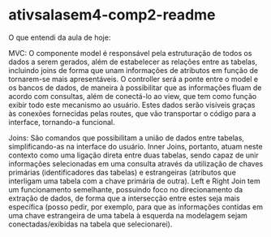 # ativsalasem4-comp2-readme

O que entendi da aula de hoje:

MVC: O componente model é responsável pela estruturação de todos os dados a serem gerados, além de estabelecer as relações entre as tabelas, incluindo joins de forma que unam informações de atributos em função de tornarem-se mais apresentáveis. O controller será a ponte entre o model e os bancos de dados, de maneira à possibilitar que as informações fluam de acordo com consultas, além de conectá-lo ao view, que tem como função exibir todo este mecanismo ao usuário. Estes dados serão visíveis graças às conexões fornecidas pelas routes, que vão transportar o código para a interface, tornando-a funcional.

Joins: São comandos que possibilitam a união de dados entre tabelas, simplificando-as na interface do usuário. Inner Joins, portanto, atuam neste contexto como uma ligação direta entre duas tabelas, sendo capaz de unir informações selecionadas em uma consulta através da utilização de chaves primárias (identificadores das tabelas) e estrangeiras (atributos que interligam uma tabela com a chave primária de outra). Left e Right Join tem um funcionamento semelhante, possuindo foco no direcionamento da extração de dados, de forma que a intersecção entre estes seja mais específica (posso pedir, por exemplo, para que as informações contidas em uma chave estrangeira de uma tabela à esquerda na modelagem sejam conectadas/exibidas na tabela que selecionarei).
